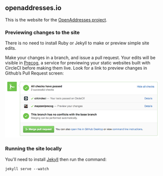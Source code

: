 openaddresses.io
---

This is the website for the [OpenAddresses project](https://github.com/openaddresses/openaddresses/).

### Previewing changes to the site

There is no need to install Ruby or Jekyll to make or preview simple site edits.

Make your changes in a branch, and issue a pull request. Your edits will be
visible in [Precog](https://precog.mapzen.com), a service for previewing your
static websites built with CircleCI before making them live. Look for a link
to preview changes in Github’s Pull Request screen:

![Sample pull request status checks](img/_precog.png)

### Running the site locally

You'll need to install [Jekyll](http://jekyllrb.com/) then run the command:

    jekyll serve --watch
